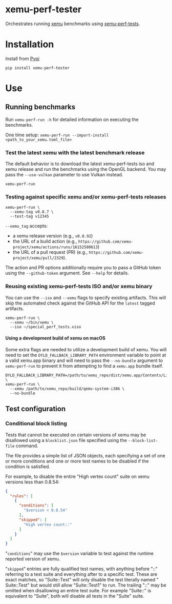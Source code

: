 xemu-perf-tester
===

Orchestrates running [xemu](xemu.app) benchmarks
using [xemu-perf-tests](https://github.com/abaire/xemu-perf-tests).

# Installation

Install from [Pypi](https://pypi.org/project/xemu-perf-tester/)

```shell
pip install xemu-perf-tester
```

# Use

## Running benchmarks

Run `xemu-perf-run -h` for detailed information on executing the benchmarks.

One time setup: `xemu-perf-run --import-install <path_to_your_xemu.toml_file>`

### Test the latest xemu with the latest benchmark release

The default behavior is to download the latest xemu-perf-tests iso and xemu
release and run the benchmarks using the OpenGL backend. You may pass the
`--use-vulkan` parameter to use Vulkan instead.

```shell
xemu-perf-run
```

### Testing against specific xemu and/or xemu-perf-tests releases

```shell
xemu-perf-run \
  --xemu-tag v0.8.7 \
  --test-tag v12345
```

`--xemu_tag` accepts:

- a xemu release version (e.g., `v0.8.92`)
- the URL of a build action (e.g.,
  `https://github.com/xemu-project/xemu/actions/runs/16152580613`)
- the URL of a pull request (PR) (e.g.,
  `https://github.com/xemu-project/xemu/pull/2329`).

The action and PR options additionally require you to pass a GitHub token using
the `--github-token` argument. See `--help` for details.

### Reusing existing xemu-perf-tests ISO and/or xemu binary

You can use the `--iso` and `--xemu` flags to specify existing artifacts. This
will skip the automated check against the GitHub API for the `latest` tagged
artifacts.

```shell
xemu-perf-run \
  --xemu ~/bin/xemu \
  --iso ~/special_perf_tests.xiso
```

#### Using a development build of xemu on macOS

Some extra flags are needed to utilize a development build of xemu. You will
need to set the `DYLD_FALLBACK_LIBRARY_PATH` environment variable to point at a
valid xemu.app binary and will need to pass the `--no-bundle` argument to
`xemu-perf-run` to prevent it from attempting to find a `xemu.app` bundle
itself.

```shell
DYLD_FALLBACK_LIBRARY_PATH=/path/to/xemu_repo/dist/xemu.app/Contents/Libraries/arm64 \
xemu-perf-run \
  --xemu /path/to/xemu_repo/build/qemu-system-i386 \
  --no-bundle
```

## Test configuration

### Conditional block listing

Tests that cannot be executed on certain versions of xemu may be disallowed
using a `blocklist.json` file specified using the `--block-list-file` command.

The file provides a simple list of JSON objects, each specifying a set of one or
more conditions and one or more test names to be disabled if the
condition is satisfied.

For example, to disable the entire "High vertex count" suite on xemu versions
less than 0.8.54:

```json
{
  "rules": [
    {
      "conditions": [
        "$version < 0.8.54"
      ],
      "skipped": [
        "High vertex count::"
      ]
    }
  ]
}
```

"`conditions`" may use the `$version` variable to test against the runtime
reported version of xemu.

"`skipped`" entries are fully qualified test names, with anything before "::"
referring to a test suite and everything after to a specific test. These are
exact matches, so "Suite::Test" will only disable the test literally named "
Suite::Test" but would still allow "Suite::Test1" to run. The trailing "::" may
be omitted when disallowing an entire test suite. For example "Suite::" is
equivalent to "Suite", both will disable all tests in the "Suite" suite.
